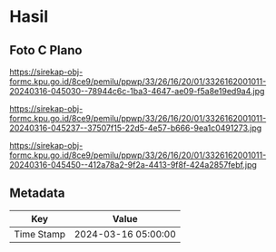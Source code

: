 # Hasil

## Foto C Plano

https://sirekap-obj-formc.kpu.go.id/8ce9/pemilu/ppwp/33/26/16/20/01/3326162001011-20240316-045030--78944c6c-1ba3-4647-ae09-f5a8e19ed9a4.jpg

https://sirekap-obj-formc.kpu.go.id/8ce9/pemilu/ppwp/33/26/16/20/01/3326162001011-20240316-045237--37507f15-22d5-4e57-b666-9ea1c0491273.jpg

https://sirekap-obj-formc.kpu.go.id/8ce9/pemilu/ppwp/33/26/16/20/01/3326162001011-20240316-045450--412a78a2-9f2a-4413-9f8f-424a2857febf.jpg


## Metadata

| Key        | Value               |
| ---------- | ------------------- |
| Time Stamp | 2024-03-16 05:00:00 |



